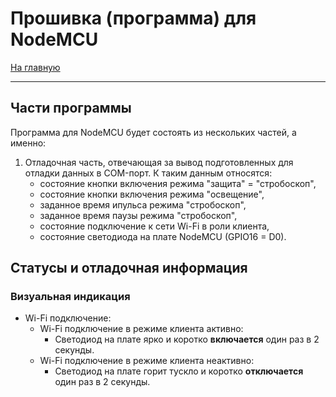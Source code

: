 # Прошивка (программа) для NodeMCU
[На главную](../rear%20protective%20light.md)
___
## Части программы
Программа для NodeMCU будет состоять из нескольких частей, а именно:
1. Отладочная часть, отвечающая за вывод подготовленных для отладки данных в COM-порт. 
К таким данным относятся: 
    - состояние кнопки включения режима "защита" = "стробоскоп",
    - состояние кнопки включения режима "освещение",
    - заданное время ипульса режима "стробоскоп",
    - заданное время паузы режима "стробоскоп",
    - состояние подключение к сети Wi-Fi в роли клиента,
    - состояние светодиода на плате NodeMCU (GPIO16 = D0).

## Статусы и отладочная информация
### Визуальная индикация
- Wi-Fi подключение:
    - Wi-Fi подключение в режиме клиента активно:
        - Светодиод на плате ярко и коротко __включается__ один раз в 2 секунды.
    - Wi-Fi подключение в режиме клиента неактивно:
        - Светодиод на плате горит тускло и коротко __отключается__ один раз в 2 секунды.
     